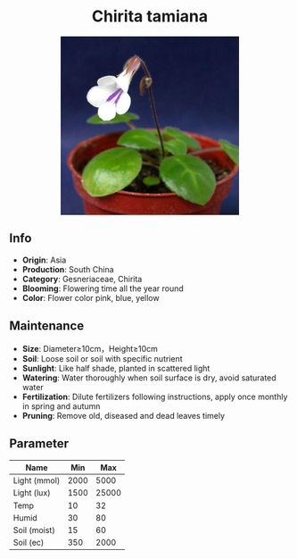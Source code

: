 <h1 align='center'>Chirita tamiana</h1>
<p align="center">
    <img 
        align='center'
        width='320'
        src="../images/chirita tamiana.png" 
        alt='Chirita tamiana' />
</p>

## Info

 - **Origin**: Asia
 - **Production**: South China
 - **Category**: Gesneriaceae, Chirita
 - **Blooming**: Flowering time all the year round
 - **Color**: Flower color pink, blue, yellow

## Maintenance

 - **Size**: Diameter≥10cm，Height≥10cm
 - **Soil**: Loose soil or soil with specific nutrient
 - **Sunlight**: Like half shade, planted in scattered light
 - **Watering**: Water thoroughly when soil surface is dry, avoid saturated water
 - **Fertilization**: Dilute fertilizers following instructions, apply once monthly in spring and autumn
 - **Pruning**: Remove old, diseased and dead leaves timely

## Parameter

| Name         | Min  | Max   |
|--------------|------|-------|
| Light (mmol) | 2000 | 5000  |
| Light (lux)  | 1500 | 25000 |
| Temp         | 10    | 32    |
| Humid        | 30   | 80    |
| Soil (moist) | 15   | 60    |
| Soil (ec)    | 350  | 2000  |